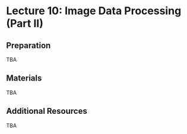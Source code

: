 # Lecture 10: Image Data Processing (Part II)

## Preparation

TBA

## Materials

TBA

## Additional Resources

TBA
